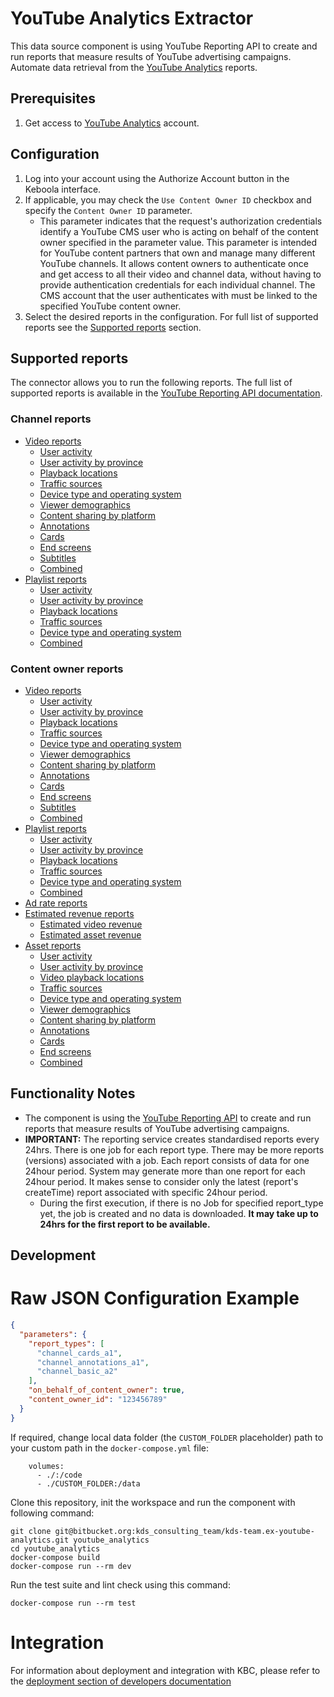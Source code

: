 # YouTube Analytics Extractor

This data source component is using YouTube Reporting API to create and run reports that measure results of YouTube
advertising campaigns. Automate data retrieval from
the [YouTube Analytics](https://developers.google.com/youtube/analytics/) reports.

## Prerequisites

1. Get access to [YouTube Analytics](https://developers.google.com/youtube/analytics/) account.

## Configuration

1. Log into your account using the Authorize Account button in the Keboola interface.
2. If applicable, you may check the `Use Content Owner ID` checkbox and specify the `Content Owner ID` parameter.
    - This parameter indicates that the request's authorization credentials identify a YouTube CMS user who is acting on
      behalf of the content owner specified in the parameter value. This parameter is intended for YouTube content
      partners that own and manage many different YouTube channels. It allows content owners to authenticate once and
      get access to all their video and channel data, without having to provide authentication credentials for each
      individual channel. The CMS account that the user authenticates with must be linked to the specified YouTube
      content owner.
3. Select the desired reports in the configuration. For full list of supported reports see
   the [Supported reports](#supported-reports) section.

## Supported reports

The connector allows you to run the following reports. The full list of supported reports is available in
the [YouTube Reporting API documentation](https://developers.google.com/youtube/reporting/v1/reports/).

### Channel reports

- [Video reports](https://developers.google.com/youtube/reporting/v1/reports/channel_reports#video-reports)
    - [User activity](https://developers.google.com/youtube/reporting/v1/reports/channel_reports#video-user-activity)
    - [User activity by province](https://developers.google.com/youtube/reporting/v1/reports/channel_reports#video-province)
    - [Playback locations](https://developers.google.com/youtube/reporting/v1/reports/channel_reports#video-playback-locations)
    - [Traffic sources](https://developers.google.com/youtube/reporting/v1/reports/channel_reports#video-traffic-sources)
    - [Device type and operating system](https://developers.google.com/youtube/reporting/v1/reports/channel_reports#video-device-type-and-operating-system)
    - [Viewer demographics](https://developers.google.com/youtube/reporting/v1/reports/channel_reports#video-viewer-demographics)
    - [Content sharing by platform](https://developers.google.com/youtube/reporting/v1/reports/channel_reports#video-content-sharing)
    - [Annotations](https://developers.google.com/youtube/reporting/v1/reports/channel_reports#video-annotations)
    - [Cards](https://developers.google.com/youtube/reporting/v1/reports/channel_reports#video-cards)
    - [End screens](https://developers.google.com/youtube/reporting/v1/reports/channel_reports#video-end-screens)
    - [Subtitles](https://developers.google.com/youtube/reporting/v1/reports/channel_reports#video-subtitles)
    - [Combined](https://developers.google.com/youtube/reporting/v1/reports/channel_reports#video-combined)
- [Playlist reports](https://developers.google.com/youtube/reporting/v1/reports/channel_reports#playlist-reports)
    - [User activity](https://developers.google.com/youtube/reporting/v1/reports/channel_reports#playlist-user-activity)
    - [User activity by province](https://developers.google.com/youtube/reporting/v1/reports/channel_reports#playlist-province)
    - [Playback locations](https://developers.google.com/youtube/reporting/v1/reports/channel_reports#playlist-playback-locations)
    - [Traffic sources](https://developers.google.com/youtube/reporting/v1/reports/channel_reports#playlist-traffic-sources)
    - [Device type and operating system](https://developers.google.com/youtube/reporting/v1/reports/channel_reports#playlist-device-type-and-operating-system)
    - [Combined](https://developers.google.com/youtube/reporting/v1/reports/channel_reports#playlist-combined)

### Content owner reports

- [Video reports](https://developers.google.com/youtube/reporting/v1/reports/channel_reports#video-reports)
    - [User activity](https://developers.google.com/youtube/reporting/v1/reports/channel_reports#video-user-activity)
    - [User activity by province](https://developers.google.com/youtube/reporting/v1/reports/channel_reports#video-province)
    - [Playback locations](https://developers.google.com/youtube/reporting/v1/reports/channel_reports#video-playback-locations)
    - [Traffic sources](https://developers.google.com/youtube/reporting/v1/reports/channel_reports#video-traffic-sources)
    - [Device type and operating system](https://developers.google.com/youtube/reporting/v1/reports/channel_reports#video-device-type-and-operating-system)
    - [Viewer demographics](https://developers.google.com/youtube/reporting/v1/reports/channel_reports#video-viewer-demographics)
    - [Content sharing by platform](https://developers.google.com/youtube/reporting/v1/reports/channel_reports#video-content-sharing)
    - [Annotations](https://developers.google.com/youtube/reporting/v1/reports/channel_reports#video-annotations)
    - [Cards](https://developers.google.com/youtube/reporting/v1/reports/channel_reports#video-cards)
    - [End screens](https://developers.google.com/youtube/reporting/v1/reports/channel_reports#video-end-screens)
    - [Subtitles](https://developers.google.com/youtube/reporting/v1/reports/channel_reports#video-subtitles)
    - [Combined](https://developers.google.com/youtube/reporting/v1/reports/channel_reports#video-combined)
- [Playlist reports](https://developers.google.com/youtube/reporting/v1/reports/channel_reports#playlist-reports)
    - [User activity](https://developers.google.com/youtube/reporting/v1/reports/channel_reports#playlist-user-activity)
    - [User activity by province](https://developers.google.com/youtube/reporting/v1/reports/channel_reports#playlist-province)
    - [Playback locations](https://developers.google.com/youtube/reporting/v1/reports/channel_reports#playlist-playback-locations)
    - [Traffic sources](https://developers.google.com/youtube/reporting/v1/reports/channel_reports#playlist-traffic-sources)
    - [Device type and operating system](https://developers.google.com/youtube/reporting/v1/reports/channel_reports#playlist-device-type-and-operating-system)
    - [Combined](https://developers.google.com/youtube/reporting/v1/reports/channel_reports#playlist-combined)
- [Ad rate reports](https://developers.google.com/youtube/reporting/v1/reports/channel_reports#ad-rate-reports)
- [Estimated revenue reports](https://developers.google.com/youtube/reporting/v1/reports/channel_reports#estimated-revenue-reports)
    - [Estimated video revenue](https://developers.google.com/youtube/reporting/v1/reports/channel_reports#estimated-revenue-videos)
    - [Estimated asset revenue](https://developers.google.com/youtube/reporting/v1/reports/channel_reports#estimated-revenue-assets)
- [Asset reports](https://developers.google.com/youtube/reporting/v1/reports/channel_reports#asset-reports)
    - [User activity](https://developers.google.com/youtube/reporting/v1/reports/channel_reports#asset-user-activity)
    - [User activity by province](https://developers.google.com/youtube/reporting/v1/reports/channel_reports#asset-province)
    - [Video playback locations](https://developers.google.com/youtube/reporting/v1/reports/channel_reports#asset-playback-locations)
    - [Traffic sources](https://developers.google.com/youtube/reporting/v1/reports/channel_reports#asset-traffic-sources)
    - [Device type and operating system](https://developers.google.com/youtube/reporting/v1/reports/channel_reports#asset-device-type-and-operating-system)
    - [Viewer demographics](https://developers.google.com/youtube/reporting/v1/reports/channel_reports#asset-viewer-demographics)
    - [Content sharing by platform](https://developers.google.com/youtube/reporting/v1/reports/channel_reports#asset-content-sharing)
    - [Annotations](https://developers.google.com/youtube/reporting/v1/reports/channel_reports#asset-annotations)
    - [Cards](https://developers.google.com/youtube/reporting/v1/reports/channel_reports#asset-cards)
    - [End screens](https://developers.google.com/youtube/reporting/v1/reports/channel_reports#asset-end-screens)
    - [Combined](https://developers.google.com/youtube/reporting/v1/reports/channel_reports#asset-combined)

## Functionality Notes

- The component is using the [YouTube Reporting API](https://developers.google.com/youtube/reporting/v1/reports/) to
  create and run reports that measure results of YouTube advertising campaigns.
- **IMPORTANT:** The reporting service creates standardised reports every 24hrs. There is one job for each report type.
  There may be
  more reports (versions) associated with a job. Each report consists of data for one 24hour period. System may
  generate more than one report for each 24hour period. It makes sense to consider only the latest (report's createTime)
  report associated with specific 24hour period.
    - During the first execution, if there is no Job for specified report_type yet, the job is created and no data is
      downloaded. **It may take up to 24hrs for the first report to be available.**


Development
-----------

# Raw JSON Configuration Example

```json
{
  "parameters": {
    "report_types": [
      "channel_cards_a1",
      "channel_annotations_a1",
      "channel_basic_a2"
    ],
    "on_behalf_of_content_owner": true,
    "content_owner_id": "123456789"
  }
}
```

If required, change local data folder (the `CUSTOM_FOLDER` placeholder) path to
your custom path in the `docker-compose.yml` file:

~~~~~~~~~~~~~~~~~~~~~~~~~~~~~~~~~~~~~~~~~~~~~~~~~~~~~~~~~~~~~~~~~~~~~~~~~~~~~~~~
    volumes:
      - ./:/code
      - ./CUSTOM_FOLDER:/data
~~~~~~~~~~~~~~~~~~~~~~~~~~~~~~~~~~~~~~~~~~~~~~~~~~~~~~~~~~~~~~~~~~~~~~~~~~~~~~~~

Clone this repository, init the workspace and run the component with following
command:

~~~~~~~~~~~~~~~~~~~~~~~~~~~~~~~~~~~~~~~~~~~~~~~~~~~~~~~~~~~~~~~~~~~~~~~~~~~~~~~~
git clone git@bitbucket.org:kds_consulting_team/kds-team.ex-youtube-analytics.git youtube_analytics
cd youtube_analytics
docker-compose build
docker-compose run --rm dev
~~~~~~~~~~~~~~~~~~~~~~~~~~~~~~~~~~~~~~~~~~~~~~~~~~~~~~~~~~~~~~~~~~~~~~~~~~~~~~~~

Run the test suite and lint check using this command:

~~~~~~~~~~~~~~~~~~~~~~~~~~~~~~~~~~~~~~~~~~~~~~~~~~~~~~~~~~~~~~~~~~~~~~~~~~~~~~~~
docker-compose run --rm test
~~~~~~~~~~~~~~~~~~~~~~~~~~~~~~~~~~~~~~~~~~~~~~~~~~~~~~~~~~~~~~~~~~~~~~~~~~~~~~~~

Integration
===========

For information about deployment and integration with KBC, please refer to the
[deployment section of developers
documentation](https://developers.keboola.com/extend/component/deployment/)
